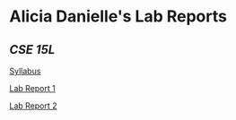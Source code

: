 # Alicia Danielle's Lab Reports
## *CSE 15L*

[Syllabus](https://sites.google.com/eng.ucsd.edu/cse-15l-spring-2022/schedule)

[Lab Report 1](https://aliciadaniellet.github.io/cse15l-lab-reports/lab-report-1-week-2)

[Lab Report 2](https://aliciadaniellet.github.io/cse15l-lab-reports/lab-report-2-week-4)

